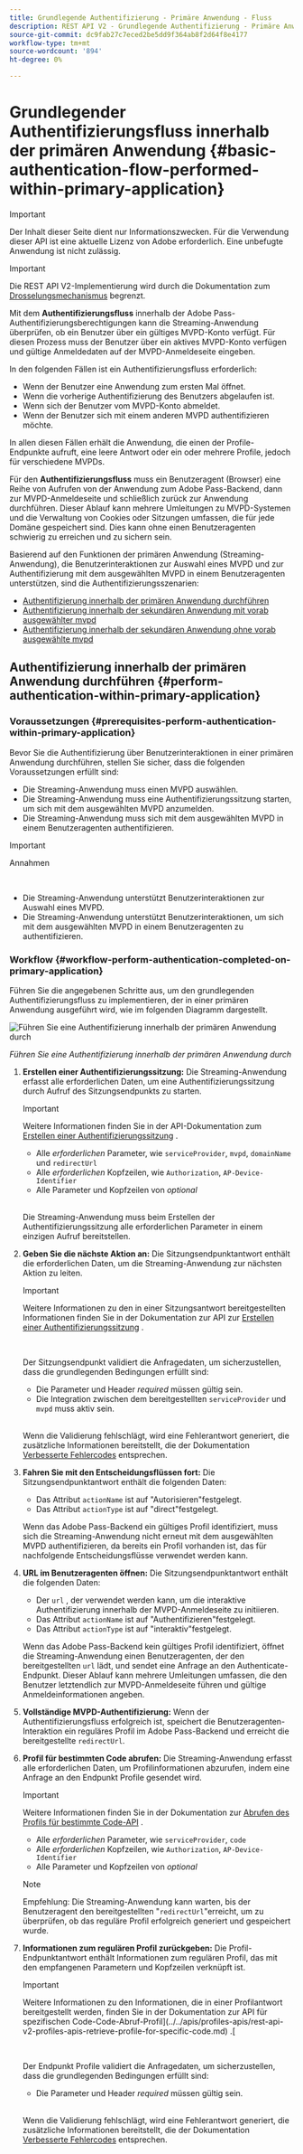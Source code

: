 ```yaml
---
title: Grundlegende Authentifizierung - Primäre Anwendung - Fluss
description: REST API V2 - Grundlegende Authentifizierung - Primäre Anwendung - Fluss
source-git-commit: dc9fab27c7eced2be5dd9f364ab8f2d64f8e4177
workflow-type: tm+mt
source-wordcount: '894'
ht-degree: 0%

---
```



# Grundlegender Authentifizierungsfluss innerhalb der primären Anwendung {#basic-authentication-flow-performed-within-primary-application}

>[!IMPORTANT]
>
> Der Inhalt dieser Seite dient nur Informationszwecken. Für die Verwendung dieser API ist eine aktuelle Lizenz von Adobe erforderlich. Eine unbefugte Anwendung ist nicht zulässig.

>[!IMPORTANT]
>
> Die REST API V2-Implementierung wird durch die Dokumentation zum [Drosselungsmechanismus](/help/authentication/throttling-mechanism.md) begrenzt.

Mit dem **Authentifizierungsfluss** innerhalb der Adobe Pass-Authentifizierungsberechtigungen kann die Streaming-Anwendung überprüfen, ob ein Benutzer über ein gültiges MVPD-Konto verfügt. Für diesen Prozess muss der Benutzer über ein aktives MVPD-Konto verfügen und gültige Anmeldedaten auf der MVPD-Anmeldeseite eingeben.

In den folgenden Fällen ist ein Authentifizierungsfluss erforderlich:

* Wenn der Benutzer eine Anwendung zum ersten Mal öffnet.
* Wenn die vorherige Authentifizierung des Benutzers abgelaufen ist.
* Wenn sich der Benutzer vom MVPD-Konto abmeldet.
* Wenn der Benutzer sich mit einem anderen MVPD authentifizieren möchte.

In allen diesen Fällen erhält die Anwendung, die einen der Profile-Endpunkte aufruft, eine leere Antwort oder ein oder mehrere Profile, jedoch für verschiedene MVPDs.

Für den **Authentifizierungsfluss** muss ein Benutzeragent (Browser) eine Reihe von Aufrufen von der Anwendung zum Adobe Pass-Backend, dann zur MVPD-Anmeldeseite und schließlich zurück zur Anwendung durchführen. Dieser Ablauf kann mehrere Umleitungen zu MVPD-Systemen und die Verwaltung von Cookies oder Sitzungen umfassen, die für jede Domäne gespeichert sind. Dies kann ohne einen Benutzeragenten schwierig zu erreichen und zu sichern sein.

Basierend auf den Funktionen der primären Anwendung (Streaming-Anwendung), die Benutzerinteraktionen zur Auswahl eines MVPD und zur Authentifizierung mit dem ausgewählten MVPD in einem Benutzeragenten unterstützen, sind die Authentifizierungsszenarien:

* [Authentifizierung innerhalb der primären Anwendung durchführen](./rest-api-v2-basic-authentication-primary-application-flow.md)
* [Authentifizierung innerhalb der sekundären Anwendung mit vorab ausgewählter mvpd](./rest-api-v2-basic-authentication-secondary-application-flow.md)
* [Authentifizierung innerhalb der sekundären Anwendung ohne vorab ausgewählte mvpd](./rest-api-v2-basic-authentication-secondary-application-flow.md)

## Authentifizierung innerhalb der primären Anwendung durchführen {#perform-authentication-within-primary-application}

### Voraussetzungen {#prerequisites-perform-authentication-within-primary-application}

Bevor Sie die Authentifizierung über Benutzerinteraktionen in einer primären Anwendung durchführen, stellen Sie sicher, dass die folgenden Voraussetzungen erfüllt sind:

* Die Streaming-Anwendung muss einen MVPD auswählen.
* Die Streaming-Anwendung muss eine Authentifizierungssitzung starten, um sich mit dem ausgewählten MVPD anzumelden.
* Die Streaming-Anwendung muss sich mit dem ausgewählten MVPD in einem Benutzeragenten authentifizieren.

>[!IMPORTANT]
>
> Annahmen
>
> <br/>
> 
> * Die Streaming-Anwendung unterstützt Benutzerinteraktionen zur Auswahl eines MVPD.
> * Die Streaming-Anwendung unterstützt Benutzerinteraktionen, um sich mit dem ausgewählten MVPD in einem Benutzeragenten zu authentifizieren.

### Workflow {#workflow-perform-authentication-completed-on-primary-application}

Führen Sie die angegebenen Schritte aus, um den grundlegenden Authentifizierungsfluss zu implementieren, der in einer primären Anwendung ausgeführt wird, wie im folgenden Diagramm dargestellt.

![Führen Sie eine Authentifizierung innerhalb der primären Anwendung durch](../../../assets/rest-api-v2/flows/basic-access-flows/rest-api-v2-perform-authentication-within-primary-application.png)

*Führen Sie eine Authentifizierung innerhalb der primären Anwendung durch*

1. **Erstellen einer Authentifizierungssitzung:** Die Streaming-Anwendung erfasst alle erforderlichen Daten, um eine Authentifizierungssitzung durch Aufruf des Sitzungsendpunkts zu starten.

   >[!IMPORTANT]
   >
   > Weitere Informationen finden Sie in der API-Dokumentation zum [Erstellen einer Authentifizierungssitzung](../../apis/sessions-apis/rest-api-v2-sessions-apis-create-authentication-session.md) .
   > 
   > * Alle _erforderlichen_ Parameter, wie `serviceProvider`, `mvpd`, `domainName` und `redirectUrl`
   > * Alle _erforderlichen_ Kopfzeilen, wie `Authorization`, `AP-Device-Identifier`
   > * Alle Parameter und Kopfzeilen von _optional_
   > 
   > <br/>
   > 
   > Die Streaming-Anwendung muss beim Erstellen der Authentifizierungssitzung alle erforderlichen Parameter in einem einzigen Aufruf bereitstellen.

1. **Geben Sie die nächste Aktion an:** Die Sitzungsendpunktantwort enthält die erforderlichen Daten, um die Streaming-Anwendung zur nächsten Aktion zu leiten.

   >[!IMPORTANT]
   >
   > Weitere Informationen zu den in einer Sitzungsantwort bereitgestellten Informationen finden Sie in der Dokumentation zur API zur [Erstellen einer Authentifizierungssitzung](../../apis/sessions-apis/rest-api-v2-sessions-apis-create-authentication-session.md) .
   > 
   > <br/>
   > 
   > Der Sitzungsendpunkt validiert die Anfragedaten, um sicherzustellen, dass die grundlegenden Bedingungen erfüllt sind:
   >
   > * Die Parameter und Header _required_ müssen gültig sein.
   > * Die Integration zwischen dem bereitgestellten `serviceProvider` und `mvpd` muss aktiv sein.
   > 
   > <br/>
   > 
   > Wenn die Validierung fehlschlägt, wird eine Fehlerantwort generiert, die zusätzliche Informationen bereitstellt, die der Dokumentation [Verbesserte Fehlercodes](../../../enhanced-error-codes.md) entsprechen.

1. **Fahren Sie mit den Entscheidungsflüssen fort:** Die Sitzungsendpunktantwort enthält die folgenden Daten:
   * Das Attribut `actionName` ist auf &quot;Autorisieren&quot;festgelegt.
   * Das Attribut `actionType` ist auf &quot;direct&quot;festgelegt.

   Wenn das Adobe Pass-Backend ein gültiges Profil identifiziert, muss sich die Streaming-Anwendung nicht erneut mit dem ausgewählten MVPD authentifizieren, da bereits ein Profil vorhanden ist, das für nachfolgende Entscheidungsflüsse verwendet werden kann.

1. **URL im Benutzeragenten öffnen:** Die Sitzungsendpunktantwort enthält die folgenden Daten:
   * Der `url` , der verwendet werden kann, um die interaktive Authentifizierung innerhalb der MVPD-Anmeldeseite zu initiieren.
   * Das Attribut `actionName` ist auf &quot;Authentifizieren&quot;festgelegt.
   * Das Attribut `actionType` ist auf &quot;interaktiv&quot;festgelegt.

   Wenn das Adobe Pass-Backend kein gültiges Profil identifiziert, öffnet die Streaming-Anwendung einen Benutzeragenten, der den bereitgestellten `url` lädt, und sendet eine Anfrage an den Authenticate-Endpunkt. Dieser Ablauf kann mehrere Umleitungen umfassen, die den Benutzer letztendlich zur MVPD-Anmeldeseite führen und gültige Anmeldeinformationen angeben.

1. **Vollständige MVPD-Authentifizierung:** Wenn der Authentifizierungsfluss erfolgreich ist, speichert die Benutzeragenten-Interaktion ein reguläres Profil im Adobe Pass-Backend und erreicht die bereitgestellte `redirectUrl`.

1. **Profil für bestimmten Code abrufen:** Die Streaming-Anwendung erfasst alle erforderlichen Daten, um Profilinformationen abzurufen, indem eine Anfrage an den Endpunkt Profile gesendet wird.

   >[!IMPORTANT]
   >
   > Weitere Informationen finden Sie in der Dokumentation zur [Abrufen des Profils für bestimmte Code-API](../../apis/profiles-apis/rest-api-v2-profiles-apis-retrieve-profile-for-specific-code.md) .
   >
   > * Alle _erforderlichen_ Parameter, wie `serviceProvider`, `code`
   > * Alle _erforderlichen_ Kopfzeilen, wie `Authorization`, `AP-Device-Identifier`
   > * Alle Parameter und Kopfzeilen von _optional_

   >[!NOTE]
   >
   > Empfehlung: Die Streaming-Anwendung kann warten, bis der Benutzeragent den bereitgestellten &quot;`redirectUrl`&quot;erreicht, um zu überprüfen, ob das reguläre Profil erfolgreich generiert und gespeichert wurde.

1. **Informationen zum regulären Profil zurückgeben:** Die Profil-Endpunktantwort enthält Informationen zum regulären Profil, das mit den empfangenen Parametern und Kopfzeilen verknüpft ist.

   >[!IMPORTANT]
   >
   > Weitere Informationen zu den Informationen, die in einer Profilantwort bereitgestellt werden, finden Sie in der Dokumentation zur API für spezifischen Code-Code-Abruf-Profil](../../apis/profiles-apis/rest-api-v2-profiles-apis-retrieve-profile-for-specific-code.md) .[
   > 
   > <br/>
   > 
   > Der Endpunkt Profile validiert die Anfragedaten, um sicherzustellen, dass die grundlegenden Bedingungen erfüllt sind:
   >
   > * Die Parameter und Header _required_ müssen gültig sein.
   >
   > <br/>
   > 
   > Wenn die Validierung fehlschlägt, wird eine Fehlerantwort generiert, die zusätzliche Informationen bereitstellt, die der Dokumentation [Verbesserte Fehlercodes](../../../enhanced-error-codes.md) entsprechen.
